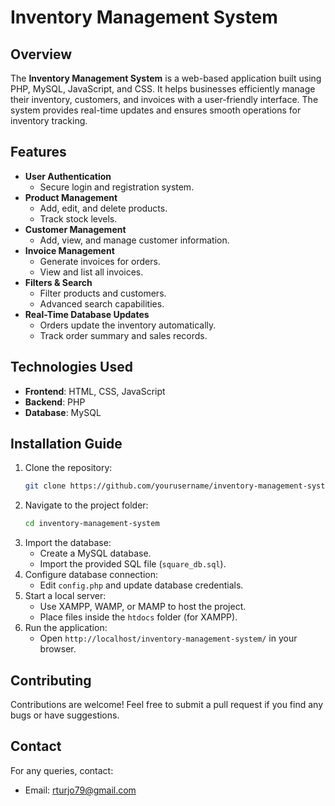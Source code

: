 # Inventory Management System

## Overview
The **Inventory Management System** is a web-based application built using PHP, MySQL, JavaScript, and CSS. It helps businesses efficiently manage their inventory, customers, and invoices with a user-friendly interface. The system provides real-time updates and ensures smooth operations for inventory tracking.

## Features
- **User Authentication**
  - Secure login and registration system.
- **Product Management**
  - Add, edit, and delete products.
  - Track stock levels.
- **Customer Management**
  - Add, view, and manage customer information.
- **Invoice Management**
  - Generate invoices for orders.
  - View and list all invoices.
- **Filters & Search**
  - Filter products and customers.
  - Advanced search capabilities.
- **Real-Time Database Updates**
  - Orders update the inventory automatically.
  - Track order summary and sales records.

## Technologies Used
- **Frontend**: HTML, CSS, JavaScript
- **Backend**: PHP
- **Database**: MySQL

## Installation Guide
1. Clone the repository:
   ```sh
   git clone https://github.com/yourusername/inventory-management-system.git
   ```
2. Navigate to the project folder:
   ```sh
   cd inventory-management-system
   ```
3. Import the database:
   - Create a MySQL database.
   - Import the provided SQL file (`square_db.sql`).
4. Configure database connection:
   - Edit `config.php` and update database credentials.
5. Start a local server:
   - Use XAMPP, WAMP, or MAMP to host the project.
   - Place files inside the `htdocs` folder (for XAMPP).
6. Run the application:
   - Open `http://localhost/inventory-management-system/` in your browser.



## Contributing
Contributions are welcome! Feel free to submit a pull request if you find any bugs or have suggestions.

## Contact
For any queries, contact:
- Email: rturjo79@gmail.com



